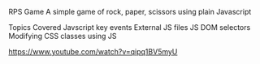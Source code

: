 
RPS Game
A simple game of rock, paper, scissors using plain Javascript

Topics Covered
Javscript key events
External JS files
JS DOM selectors
Modifying CSS classes using JS

https://www.youtube.com/watch?v=qipq1BV5myU
